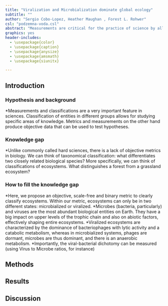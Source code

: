 ```yaml
---
title: "Viralization and Microbialization dominate global ecology"
subtitle: ""
author: "Sergio Cobo-Lopez, Heather Maughan , Forest L. Rohwer"
csl: "podzemna-voda.csl"
abstract: "Measurements are critical for the practice of science by allowing to classify entities in categories, for example. In biology, some fundamental classifications are subjective, because they are not based in objective measurements. The classification of ecosystems is an example of this phenomenon. Here, we propose a new metric to classify ecosystems in two different categories: viralized or microbialized ecosystems. The balance of viruses to microbes is correlated to the dominant metabolism in the ecosystem and it can be measured in the lab or in the field. We test our metric on different datasets."
graphics: yes
header-includes:
  - \usepackage{color}
  - \usepackage{caption}
  - \usepackage{anysize}
  - \usepackage{amsmath}
  - \usepackage{siunitx}

---
```


[comment]: <> (To compile this document with a bibliography: pandoc Viralization.md -o Viralization.pdf --bibliography Transient_Dynamics.bib)

## Introduction

### Hypothesis and background

*Measurements and classifications are a very important feature in sciences. Classification of entities in different groups allows for studying specific areas of knowledge. Metrics and measurements on the other hand produce objective data that can be used to test hypotheses.

### Knowledge gap
*Unlike commonly called hard sciences, there is a lack of objective metrics in biology. We can think of taxonomical classification: what differentiates two closely related biological species?
More specifically, we can think of classifications of ecosystems. What distinguishes a forest from a grassland ecosystem? 

### How to fill the knowledge gap
*Here, we propose an objective, scale-free and binary metric to clearly classify ecosystems. Within our metric, ecosystems can only be in two different states: microbialized or viralized.
*Microbes (bacteria, particularly) and viruses are the most abundant biological entities on Earth. They have a big impact on upper levels of the trophic chain and also on abiotic factors, effectively shaping entire ecosystems. 
*Viralized ecosystems are characterized by the dominance of bacteriophages with lytic activity and a catabolic metabolism, whereas in microbialized systems, phages are dormant, microbes are thus dominant, and there is an anaerobic metabolism.
*Importantly, the viral-bacterial dichotomy can be measured (using Virus to Microbe ratios, for instance)

## Methods

## Results

## Discussion